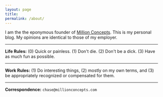 ```yaml
---
layout: page
title:
permalink: /about/
---
```


I am the the eponymous founder of [Million Concepts](http://www.millionconcepts.com). This is my personal blog. My opinions are identical to those of my employer.

---

**Life Rules:** (0) Quick or painless. (1) Don't die. (2) Don't be a dick. (3) Have as much fun as possible.

---

**Work Rules:** (1) Do interesting things, (2) mostly on my own terms, and (3) be appropriately recognized or compensated for them.

---

**Correspondence:** `chase@millionconcepts.com`
